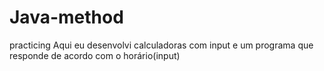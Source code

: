 # Java-method
practicing
Aqui eu desenvolvi calculadoras com input e um programa que responde de acordo com o horário(input)
